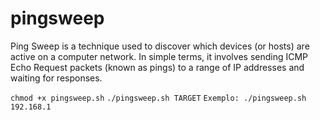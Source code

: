 # pingsweep
Ping Sweep is a technique used to discover which devices (or hosts) are active on a computer network. In simple terms, it involves sending ICMP Echo Request packets (known as pings) to a range of IP addresses and waiting for responses.

`chmod +x pingsweep.sh`
`./pingsweep.sh TARGET` 
`Exemplo: ./pingsweep.sh 192.168.1`
